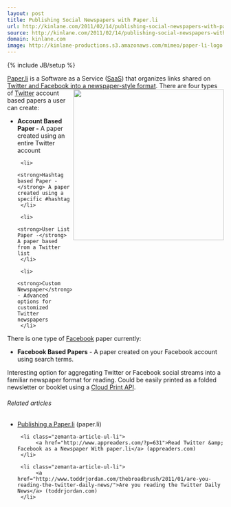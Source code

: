 ```yaml
---
layout: post
title: Publishing Social Newspapers with Paper.li
url: http://kinlane.com/2011/02/14/publishing-social-newspapers-with-paper-li/
source: http://kinlane.com/2011/02/14/publishing-social-newspapers-with-paper-li/
domain: kinlane.com
image: http://kinlane-productions.s3.amazonaws.com/mimeo/paper-li-logo.png
---
```

{% include JB/setup %}<p>
     <a href="http://Paper.li"
        target="_blank">Paper.li</a> is a Software as a Service (<a class="zem_slink"
        title="Software as a Service"
        rel="wikinvest"
        href="http://www.wikinvest.com/concept/Software_as_a_Service">SaaS</a>) that organizes links shared on <a href="http://paper.li/"
        target="_blank">Twitter and Facebook into a newspaper-style format</a>. <a href="http://paper.li/"
        target="_blank"><img class="c1"
          src="http://kinlane-productions.s3.amazonaws.com/mimeo/paper-li-logo.png"
          alt=""
          width="350"
          align="right" /></a> There are four types of <a class="zem_slink"
        title="Twitter"
        rel="homepage"
        href="http://twitter.com">Twitter</a> account based papers a user can create:
</p>

<ul class="mainlist">
     <li>
          <strong>Account Based Paper -</strong> A paper created using an entire Twitter account
     </li>

     <li>
          <strong>Hashtag based Paper -</strong> A paper created using a specific #hashtag
     </li>

     <li>
          <strong>User List Paper -</strong> A paper based from a Twitter list
     </li>

     <li>
          <strong>Custom Newspaper</strong> - Advanced options for customized Twitter newspapers
     </li>
</ul>

<p>
     There is one type of <a class="zem_slink"
        title="Facebook"
        rel="homepage"
        href="http://facebook.com">Facebook</a> paper currently:
</p>

<ul class="mainlist">
     <li>
          <strong>Facebook Based Papers</strong> - A paper created on your Facebook account using search terms.
     </li>
</ul>

<p>
     Interesting option for aggregating Twitter or Facebook social streams into a familiar newspaper format for reading. Could be easily printed as a folded newsletter or booklet using a <a href="http://www.kinlane.com/2011/02/google-cloud-print-proxy-cloud-printer/"
        target="_blank">Cloud Print API</a>.
</p>

<h6 class="zemanta-related-title c2">
     Related articles
</h6>

<ul class="zemanta-article-ul">
     <li class="zemanta-article-ul-li">
          <a href="http://blog.paper.li/2011/02/publishing-paperli.html">Publishing a Paper.li</a> (paper.li)
     </li>

     <li class="zemanta-article-ul-li">
          <a href="http://www.appreaders.com/?p=631">Read Twitter &amp; Facebook as a Newspaper With paper.li</a> (appreaders.com)
     </li>

     <li class="zemanta-article-ul-li">
          <a href="http://www.toddrjordan.com/thebroadbrush/2011/01/are-you-reading-the-twitter-daily-news/">Are you reading the Twitter Daily News</a> (toddrjordan.com)
     </li>
</ul>